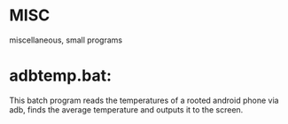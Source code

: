 # MISC
miscellaneous, small programs 

# adbtemp.bat: 
This batch program reads the temperatures of a rooted android phone via adb, finds the average temperature and outputs it to the screen.
